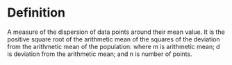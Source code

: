 # Definition

A measure of the dispersion of data points around their mean value. It
is the positive square root of the arithmetic mean of the squares of the
deviation from the arithmetic mean of the population: where m is
arithmetic mean; d is deviation from the arithmetic mean; and n is
number of points.
